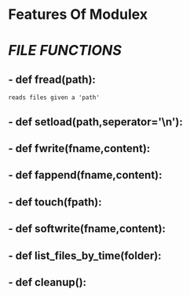 # Features Of Modulex

# *FILE FUNCTIONS*

## - def fread(path):

 	reads files given a 'path'

## - def setload(path,seperator='\n'):

## - def fwrite(fname,content):

## - def fappend(fname,content):

## - def touch(fpath):

## - def softwrite(fname,content):

## - def list_files_by_time(folder):

## - def cleanup():
